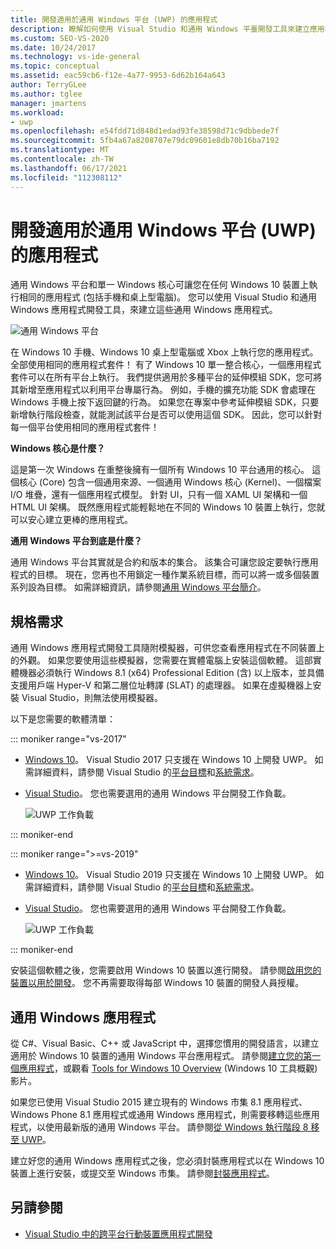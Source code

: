 ```yaml
---
title: 開發適用於通用 Windows 平台 (UWP) 的應用程式
description: 瞭解如何使用 Visual Studio 和通用 Windows 平臺開發工具來建立應用程式。
ms.custom: SEO-VS-2020
ms.date: 10/24/2017
ms.technology: vs-ide-general
ms.topic: conceptual
ms.assetid: eac59cb6-f12e-4a77-9953-6d62b164a643
author: TerryGLee
ms.author: tglee
manager: jmartens
ms.workload:
- uwp
ms.openlocfilehash: e54fdd71d848d1edad93fe38598d71c9dbbede7f
ms.sourcegitcommit: 5fb4a67a8208707e79dc09601e8db70b16ba7192
ms.translationtype: MT
ms.contentlocale: zh-TW
ms.lasthandoff: 06/17/2021
ms.locfileid: "112308112"
---
```

# <a name="develop-apps-for-the-universal-windows-platform-uwp"></a>開發適用於通用 Windows 平台 (UWP) 的應用程式

通用 Windows 平台和單一 Windows 核心可讓您在任何 Windows 10 裝置上執行相同的應用程式 (包括手機和桌上型電腦)。 您可以使用 Visual Studio 和通用 Windows 應用程式開發工具，來建立這些通用 Windows 應用程式。

![通用 Windows 平台](../cross-platform/media/uwp_coreextensions.png)

在 Windows 10 手機、Windows 10 桌上型電腦或 Xbox 上執行您的應用程式。 全部使用相同的應用程式套件！ 有了 Windows 10 單一整合核心，一個應用程式套件可以在所有平台上執行。 我們提供適用於多種平台的延伸模組 SDK，您可將其新增至應用程式以利用平台專屬行為。 例如，手機的擴充功能 SDK 會處理在 Windows 手機上按下返回鍵的行為。 如果您在專案中參考延伸模組 SDK，只要新增執行階段檢查，就能測試該平台是否可以使用這個 SDK。 因此，您可以針對每一個平台使用相同的應用程式套件！

**Windows 核心是什麼？**

這是第一次 Windows 在重整後擁有一個所有 Windows 10 平台通用的核心。 這個核心 (Core) 包含一個通用來源、一個通用 Windows 核心 (Kernel)、一個檔案 I/O 堆疊，還有一個應用程式模型。 針對 UI，只有一個 XAML UI 架構和一個 HTML UI 架構。 既然應用程式能輕鬆地在不同的 Windows 10 裝置上執行，您就可以安心建立更棒的應用程式。

**通用 Windows 平台到底是什麼？**

通用 Windows 平台其實就是合約和版本的集合。 該集合可讓您設定要執行應用程式的目標。 現在，您再也不用鎖定一種作業系統目標，而可以將一或多個裝置系列設為目標。 如需詳細資訊，請參閱[通用 Windows 平台簡介](/windows/uwp/get-started/universal-application-platform-guide)。

## <a name="requirements"></a>規格需求

通用 Windows 應用程式開發工具隨附模擬器，可供您查看應用程式在不同裝置上的外觀。 如果您要使用這些模擬器，您需要在實體電腦上安裝這個軟體。 這部實體機器必須執行 Windows 8.1 (x64) Professional Edition (含) 以上版本，並具備支援用戶端 Hyper-V 和第二層位址轉譯 (SLAT) 的處理器。 如果在虛擬機器上安裝 Visual Studio，則無法使用模擬器。

以下是您需要的軟體清單：

::: moniker range="vs-2017"

- [Windows 10](https://support.microsoft.com/help/17777/downloads-for-windows)。 Visual Studio 2017 只支援在 Windows 10 上開發 UWP。 如需詳細資料，請參閱 Visual Studio 的[平台目標](/visualstudio/productinfo/vs2017-compatibility-vs)和[系統需求](/visualstudio/productinfo/vs2017-system-requirements-vs)。

- [Visual Studio](https://visualstudio.microsoft.com/vs/older-downloads/?utm_medium=microsoft&utm_source=docs.microsoft.com&utm_campaign=vs+2017+download)。 您也需要選用的通用 Windows 平台開發工作負載。

     ![UWP 工作負載](media/uwp_workload.png)

::: moniker-end

::: moniker range=">=vs-2019"

- [Windows 10](https://support.microsoft.com/help/17777/downloads-for-windows)。 Visual Studio 2019 只支援在 Windows 10 上開發 UWP。 如需詳細資料，請參閱 Visual Studio 的[平台目標](/visualstudio/releases/2019/compatibility/)和[系統需求](/visualstudio/releases/2019/system-requirements/)。

- [Visual Studio](https://visualstudio.microsoft.com/downloads)。 您也需要選用的通用 Windows 平台開發工作負載。

     ![UWP 工作負載](media/uwp_workload.png)

::: moniker-end

安裝這個軟體之後，您需要啟用 Windows 10 裝置以進行開發。 請參閱[啟用您的裝置以用於開發](/windows/uwp/get-started/enable-your-device-for-development)。 您不再需要取得每部 Windows 10 裝置的開發人員授權。

## <a name="universal-windows-apps"></a>通用 Windows 應用程式

從 C#、Visual Basic、C++ 或 JavaScript 中，選擇您慣用的開發語言，以建立適用於 Windows 10 裝置的通用 Windows 平台應用程式。 請參閱[建立您的第一個應用程式](/windows/uwp/get-started/your-first-app)，或觀看 [Tools for Windows 10 Overview](https://channel9.msdn.com/Series/ConnectOn-Demand/229) (Windows 10 工具概觀) 影片。

如果您已使用 Visual Studio 2015 建立現有的 Windows 市集 8.1 應用程式、Windows Phone 8.1 應用程式或通用 Windows 應用程式，則需要移轉這些應用程式，以使用最新版的通用 Windows 平台。 請參閱[從 Windows 執行階段 8 移至 UWP](/windows/uwp/porting/w8x-to-uwp-root)。

建立好您的通用 Windows 應用程式之後，您必須封裝應用程式以在 Windows 10 裝置上進行安裝，或提交至 Windows 市集。 請參閱[封裝應用程式](/windows/uwp/packaging/index)。

## <a name="see-also"></a>另請參閱

- [Visual Studio 中的跨平台行動裝置應用程式開發](../cross-platform/cross-platform-mobile-development-in-visual-studio.md)
